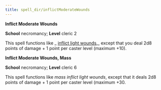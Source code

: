 ```yaml
---
title: spell_dir/inflictModerateWounds
---
```

 **Inflict Moderate Wounds**

**School** necromancy; **Level** cleric 2

This spell functions like _ [inflict light wounds](inflictLightWounds#_inflict-light-wounds)_, except that you deal 2d8 points of damage + 1 point per caster level (maximum +10).

**Inflict Moderate Wounds, Mass**

**School** necromancy; **Level** cleric 6

This spell functions like _mass inflict light wounds_, except that it deals 2d8 points of damage + 1 point per caster level (maximum +30.

